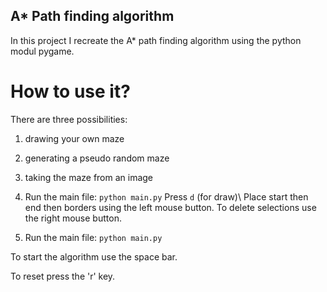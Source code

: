 ## A* Path finding algorithm

In this project I recreate the A* path finding algorithm using the python modul pygame.

# How to use it?

There are three possibilities:
1. drawing your own maze
2. generating a pseudo random maze
3. taking the maze from an image

1. Run the main file:
`python main.py`
Press `d` (for draw)\\
Place start then end then borders using the left mouse button. To delete selections use the right mouse button.

2. Run the main file:
`python main.py`

To start the algorithm use the space bar.

To reset press the 'r' key.
